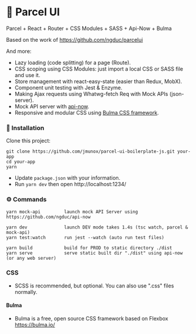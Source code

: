 # 🚀 Parcel UI

Parcel + React + Router + CSS Modules + SASS + Api-Now + Bulma

Based on the work of https://github.com/ngduc/parcelui

And more:

- Lazy loading (code splitting) for a page (Route).
- CSS scoping using CSS Modules: just import a local CSS or SASS file and use it.
- Store management with react-easy-state (easier than Redux, MobX).
- Component unit testing with Jest & Enzyme.
- Making Ajax requests using Whatwg-fetch Req with Mock APIs (json-server).
- Mock API server with [api-now](https://github.com/ngduc/api-now).
- Responsive and modular CSS using [Bulma CSS framework](https://bulma.io/).

### 🔧 Installation

Clone this project:

```
git clone https://github.com/jmunox/parcel-ui-boilerplate-js.git your-app
cd your-app
yarn
```

- Update `package.json` with your information.
- Run `yarn dev` then open http://localhost:1234/

### ⚙️ Commands

```
yarn mock-api         launch mock API Server using https://github.com/ngduc/api-now

yarn dev              launch DEV mode takes 1.4s (tsc watch, parcel & mock-api)
yarn test:watch       run jest --watch (auto run test files)

yarn build            build for PROD to static directory ./dist
yarn serve            serve static built dir "./dist" using api-now (or any web server)
```

### CSS

- SCSS is recommended, but optional. You can also use ".css" files normally.

#### Bulma
- Bulma is a free, open source CSS framework based on Flexbox https://bulma.io/
